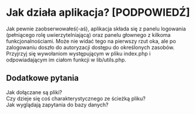 # Jak działa aplikacja? [PODPOWIEDŹ]

Jak pewnie zaobserwowałeś(-aś), aplikacja składa się z panelu logowania (pełniącego rolę uwierzytelniającą) oraz panelu głownego z kilkoma funkcjonalnościami. Może nie widać tego na pierwszy rzut oka,
ale po zalogowaniu doszło do autoryzacji dostępu do określonych zasobów. Przyjrzyj się wywołaniom występującym w pliku index.php i odpowiadającym im ciałom funkcji w lib/utils.php.

## Dodatkowe pytania

Jak dołączane są pliki? \
Czy dzieje się coś charakterystycznego ze ścieżką pliku? \
Jak wyglądają zapytania do bazy danych?
